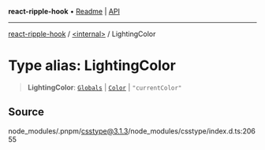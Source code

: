 **react-ripple-hook** • [Readme](../../README.md) \| [API](../../globals.md)

---

[react-ripple-hook](../../README.md) / [\<internal\>](../README.md) / LightingColor

# Type alias: LightingColor

> **LightingColor**: [`Globals`](Globals.md) \| [`Color`](Color-1.md) \| `"currentColor"`

## Source

node_modules/.pnpm/csstype@3.1.3/node_modules/csstype/index.d.ts:20655
